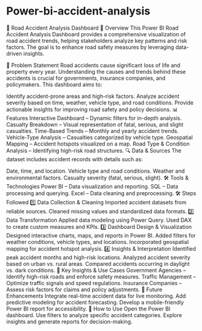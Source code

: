 # Power-bi-accident-analysis
🚗 Road Accident Analysis Dashboard
📌 Overview
This Power BI Road Accident Analysis Dashboard provides a comprehensive visualization of road accident trends, helping stakeholders analyze key patterns and risk factors. The goal is to enhance road safety measures by leveraging data-driven insights.

🛑 Problem Statement
Road accidents cause significant loss of life and property every year. Understanding the causes and trends behind these accidents is crucial for governments, insurance companies, and policymakers. This dashboard aims to:

Identify accident-prone areas and high-risk factors.
Analyze accident severity based on time, weather, vehicle type, and road conditions.
Provide actionable insights for improving road safety and policy decisions.
📊 Features
Interactive Dashboard – Dynamic filters for in-depth analysis.
Casualty Breakdown – Visual representation of fatal, serious, and slight casualties.
Time-Based Trends – Monthly and yearly accident trends.
Vehicle-Type Analysis – Casualties categorized by vehicle type.
Geospatial Mapping – Accident hotspots visualized on a map.
Road Type & Condition Analysis – Identifying high-risk road structures.
🔍 Data & Sources
The dataset includes accident records with details such as:

Date, time, and location.
Vehicle type and road conditions.
Weather and environmental factors.
Casualty severity (fatal, serious, slight).
🛠️ Tools & Technologies
Power BI – Data visualization and reporting.
SQL – Data processing and querying.
Excel – Data cleaning and preprocessing.
🛠️ Steps Followed
1️⃣ Data Collection & Cleaning
Imported accident datasets from reliable sources.
Cleaned missing values and standardized data formats.
2️⃣ Data Transformation
Applied data modeling using Power Query.
Used DAX to create custom measures and KPIs.
3️⃣ Dashboard Design & Visualization
Designed interactive charts, maps, and reports in Power BI.
Added filters for weather conditions, vehicle types, and locations.
Incorporated geospatial mapping for accident hotspot analysis.
4️⃣ Insights & Interpretation
Identified peak accident months and high-risk locations.
Analyzed accident severity based on urban vs. rural areas.
Compared accidents occurring in daylight vs. dark conditions.
🎯 Key Insights & Use Cases
Government Agencies – Identify high-risk roads and enforce safety measures.
Traffic Management – Optimize traffic signals and speed regulations.
Insurance Companies – Assess risk factors for claims and policy adjustments.
🚀 Future Enhancements
Integrate real-time accident data for live monitoring.
Add predictive modeling for accident forecasting.
Develop a mobile-friendly Power BI report for accessibility.
📌 How to Use
Open the Power BI dashboard.
Use filters to analyze specific accident categories.
Explore insights and generate reports for decision-making.

